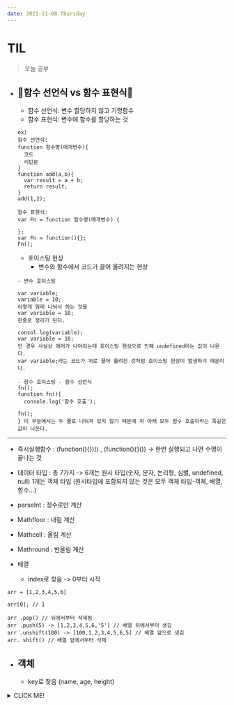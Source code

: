 ```yaml
---
date: 2021-11-08 Thursday
---
```


# TIL

> 오늘 공부
- **🌝함수 선언식 vs 함수 표현식🌝**
  -  
  - 함수 선언식: 변수 할당하지 않고 기명함수 
  - 함수 표현식: 변수에 함수를 할당하는 것

  ``` 
  ex)
  함수 선언식: 
  function 함수명(매개변수){
    코드
    리턴문
  }
  function add(a,b){
    var result = a + b;
    return result;
  }
  add(1,2);

  함수 표현식:
  var Fn = function 함수명(매개변수) {

  };
  var Fn = function(){};
  Fn();
  ```

  - 호이스팅 현상
    - 변수와 함수에서 코드가 끌어 올려지는 현상
  ```
  - 변수 호이스팅

  var variable;
  variable = 10;
  이렇게 원래 나눠서 하는 것을
  var variable = 10;
  한줄로 정리가 된다.

  consol.log(variable);
  var variable = 10;
  인 경우 사실상 에러가 나야되는데 호이스팅 현상으로 인해 undefined라는 값이 나온다.
  var variable;라는 코드가 위로 끌어 올려진 것처럼 호이스팅 현상이 발생하기 때문이다.

  - 함수 호이스팅 - 함수 선언식
  fn();
  function fn(){
    console.log('함수 호출');

  fn();
  } 이 부분에서는 두 줄로 나눠져 있지 않기 때문에 위 아래 모두 함수 호출이라는 똑같은 값이 나온다.
-----

- 즉시실행함수 : (function(){})() , (function(){}())
            -> 한번 실행되고 나면 수명이 끝나는 것

- 데이터 타입 : 총 7가지 -> 6개는 원시 타입(숫자, 문자, 논리형, 심벌, undefined, null) 1개는 객체 타입 (원시타입에 포함되지 않는 것은 모두 객체 타입-객체, 배열, 함수...)

- parseInt : 정수로만 계산
- Mathfloor : 내림 계산
- Mathcell : 올림 계산
- Mathround : 반올림 계산

- 배열
  - index로 찾음 -> 0부터 시작
```
arr = [1,2,3,4,5,6]

arr[0]; // 1

arr .pop() // 뒤에서부터 삭제됨
arr .push(5) -> [1,2,3,4,5,6,'5'] // 배열 뒤에서부터 생김
arr .unshift(100) -> [100,1,2,3,4,5,6,5] // 배열 앞으로 생김
arr. shift() // 배열 앞에서부터 삭제
```

- 객체 
  -
  - key로 찾음 (name, age, height)


<details>
<summary>CLICK ME!</summary>  

-

</detials>  
